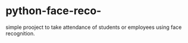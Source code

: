 # python-face-reco-
simple prooject to take attendance of students or employees using face recognition.
